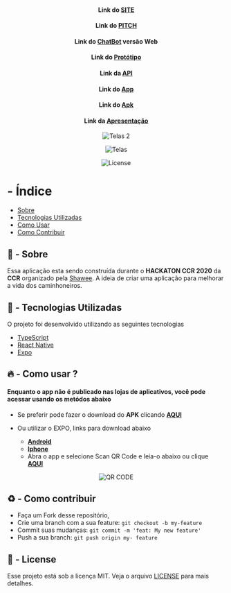 <h4 align="center">

   Link do [SITE](https://master.d3ac8ddv4xeyr9.amplifyapp.com/)
</h4>

<h4 align="center">

   Link do [PITCH](https://youtu.be/FMHTmlsua1U)
</h4>

<h4 align="center">

   Link do [ChatBot](https://web-chat.global.assistant.watson.cloud.ibm.com/preview.html?region=us-south&integrationID=54cc1c00-28ea-49ff-99d7-5f4476341218&serviceInstanceID=02001311-37a8-4081-8ba6-0e7523ca9f6e) versão Web
</h4>

<h4 align="center">

   Link do [Protótipo](https://xd.adobe.com/view/b857ee93-768d-43f8-4d4b-10c348d93ba1-ce66/grid) 
</h4>

<h4 align="center">

   Link da [API](https://documenter.getpostman.com/view/4812082/SzzhdxzG?version=latest)
</h4>

<h4 align="center">

   Link do [App](https://expo.io/@armandobretas/parada)
</h4>

<h4 align="center">

   Link do [Apk](https://exp-shell-app-assets.s3.us-west-1.amazonaws.com/android/%40armandobretas/parada-137fd5b31df34117bcb2364c9fd6f521-signed.apk)
</h4>

<h4 align="center">

   Link da [Apresentação](https://docs.google.com/presentation/d/1MEVdf6WbZ2IwLWifV2LddadEnb52zhTWrCLodNDiHtI/edit#slide=id.g89b57836c6_0_0)
</h4>


<p align="center">
  <img alt="Telas 2" src="https://i.ibb.co/xf8JYB2/Whats-App-Image-2020-06-13-at-14-40-57.jpg" >
</p>

<p align="center">
  <img alt="Telas" src="https://i.ibb.co/CKY3S4f/Whats-App-Image-2020-06-13-at-14-40-57-1.jpg" >
</p>


<p align="center">
  <img alt="License" src="https://img.shields.io/github/license/vitorserrano/ecoleta?color=%237519C1">
</p>

#  -  Índice

- [Sobre](#sobre)
- [Tecnologias Utilizadas](#tecnologias-utilizadas)
- [Como Usar](#como-usar)
- [Como Contribuir](#como-contribuir)

<a id="sobre"></a>

## :bookmark:  -  Sobre
 

Essa aplicação esta sendo construída durante o <strong>HACKATON CCR 2020</strong> da <strong>CCR</strong> organizado pela [Shawee](https://shawee.io/). A ideia de criar uma aplicação para melhorar a vida dos caminhoneiros.</strong>

<a id="tecnologias-utilizadas"></a>

## :rocket:  -  Tecnologias Utilizadas

O projeto foi desenvolvido utilizando as seguintes tecnologias

- [TypeScript](https://www.typescriptlang.org/)
- [React Native](https://reactnative.dev/)
- [Expo](https://expo.io/)


<a id="como-usar"></a>

## :fire:  -  Como usar ? 

<h4>Enquanto o app não é publicado nas lojas de aplicativos, você pode acessar usando os metódos abaixo</h4>

  - Se preferir pode fazer o download do **APK** clicando **[AQUI](https://exp-shell-app-assets.s3.us-west-1.amazonaws.com/android/%40armandobretas/parada-137fd5b31df34117bcb2364c9fd6f521-signed.apk)** 
  - Ou utilizar o EXPO, links para download abaixo
  
    - **[Android](https://play.google.com/store/apps/details?id=host.exp.exponent)**
    - **[Iphone](https://apps.apple.com/br/app/expo-client/id982107779)**
    - Abra o app e selecione Scan QR Code e leia-o abaixo ou clique **[AQUI](https://expo.io/@armandobretas/parada)**

  <p align="center">
    <img alt="QR CODE" src="https://i.ibb.co/3TRXDt1/download-5.png" >
  </p>


<a id="como-contribuir"></a>

## :recycle:  -  Como contribuir

- Faça um Fork desse repositório,
- Crie uma branch com a sua feature: `git checkout -b my-feature`
- Commit suas mudanças: `git commit -m 'feat: My new feature'`
- Push a sua branch: `git push origin my-
feature`


## :memo:  -  License

Esse projeto está sob a licença MIT. Veja o arquivo [LICENSE](LICENSE.md) para mais detalhes.
